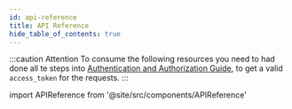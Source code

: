 ```yaml
---
id: api-reference
title: API Reference
hide_table_of_contents: true
---
```


:::caution Attention
To consume the following resources you need to had done all te steps into [Authentication and Authorization Guide](/one-click/guides/oauth2-flow), to get a valid `access_token` for the requests.
:::

import APIReference from '@site/src/components/APIReference'

<APIReference url="/picpay-docs-digital-payments/swagger/picpay-1-click-en.json" />